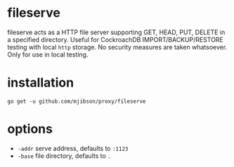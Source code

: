 # fileserve

fileserve acts as a HTTP file server supporting GET, HEAD, PUT, DELETE in a specified directory.
Useful for CockroachDB IMPORT/BACKUP/RESTORE testing with local `http` storage.
No security measures are taken whatsoever.
Only for use in local testing.

# installation

`go get -u github.com/mjibson/proxy/fileserve`

# options

- `-addr` serve address, defaults to `:1123`
- `-base` file directory, defaults to `.`
